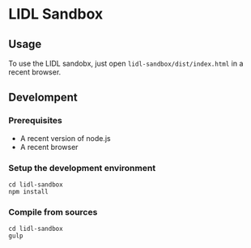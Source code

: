 # LIDL Sandbox

## Usage

To use the LIDL sandobx, just open `lidl-sandbox/dist/index.html` in a recent browser.

## Develompent

### Prerequisites

  - A recent version of node.js
  - A recent browser

### Setup the development environment

    cd lidl-sandbox
    npm install

### Compile from sources

    cd lidl-sandbox
    gulp
